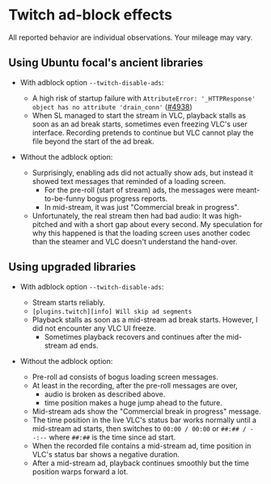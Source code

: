 ﻿
Twitch ad-block effects
=======================

All reported behavior are individual observations. Your mileage may vary.


Using Ubuntu focal's ancient libraries
--------------------------------------

* With adblock option `--twitch-disable-ads`:
  * A high risk of startup failure with
    `AttributeError: '_HTTPResponse' object has no attribute 'drain_conn'`
    ([#4938](https://github.com/streamlink/streamlink/issues/4938))
  * When SL managed to start the stream in VLC,
    playback stalls as soon as an ad break starts,
    sometimes even freezing VLC's user interface.
    Recording pretends to continue but VLC cannot play the file beyond
    the start of the ad break.

* Without the adblock option:
  * Surprisingly, enabling ads did not actually show ads,
    but instead it showed text messages that reminded of a loading screen.
    * For the pre-roll (start of stream) ads,
      the messages were meant-to-be-funny bogus progress reports.
    * In mid-stream, it was just "Commercial break in progress".
  * Unfortunately, the real stream then had bad audio:
    It was high-pitched and with a short gap about every second.
    My speculation for why this happened is that the loading screen uses
    another codec than the steamer and VLC doesn't understand the hand-over.



Using upgraded libraries
------------------------

* With adblock option `--twitch-disable-ads`:
  * Stream starts reliably.
  * `[plugins.twitch][info] Will skip ad segments`
  * Playback stalls as soon as a mid-stream ad break starts.
    However, I did not encounter any VLC UI freeze.
    * Sometimes playback recovers and continues after the mid-stream ad ends.

* Without the adblock option:
  * Pre-roll ad consists of bogus loading screen messages.
  * At least in the recording, after the pre-roll messages are over,
    * audio is broken as described above.
    * time position makes a huge jump ahead to the future.
  * Mid-stream ads show the "Commercial break in progress" message.
  * The time position in the live VLC's status bar works normally until
    a mid-stream ad starts, then switches to `00:00 / 00:00`
    or `##:## / --:--` where `##:##` is the time since ad start.
  * When the recorded file contains a mid-stream ad,
    time position in VLC's status bar shows a negative duration.
  * After a mid-stream ad, playback continues smoothly but the time position
    warps forward a lot.










